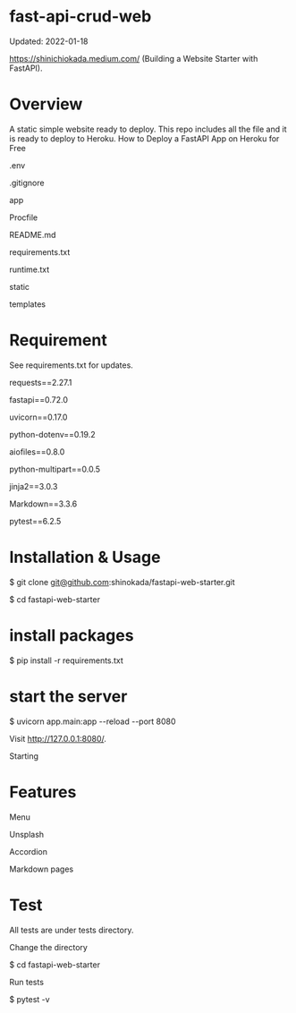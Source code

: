 # fast-api-crud-web
Updated: 2022-01-18

https://shinichiokada.medium.com/ (Building a Website Starter with FastAPI).

# Overview
A static simple website ready to deploy. This repo includes all the file and it is ready to deploy to Heroku. How to Deploy a FastAPI App on Heroku for Free

.env

.gitignore

app

Procfile

README.md

requirements.txt

runtime.txt

static

templates

# Requirement

See requirements.txt for updates.

requests==2.27.1

fastapi==0.72.0

uvicorn==0.17.0

python-dotenv==0.19.2

aiofiles==0.8.0

python-multipart==0.0.5

jinja2==3.0.3

Markdown==3.3.6

pytest==6.2.5

# Installation & Usage

$ git clone git@github.com:shinokada/fastapi-web-starter.git

$ cd fastapi-web-starter

# install packages

$ pip install -r requirements.txt

# start the server

$ uvicorn app.main:app --reload --port 8080

Visit http://127.0.0.1:8080/.

Starting

# Features
Menu

Unsplash

Accordion

Markdown pages

# Test

All tests are under tests directory.

Change the directory

$ cd fastapi-web-starter

Run tests

$ pytest -v
